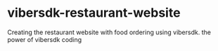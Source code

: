 # vibersdk-restaurant-website
Creating the restaurant website with food ordering using vibersdk. the power of vibersdk coding
